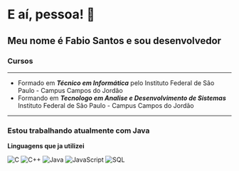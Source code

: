 # E aí, pessoa! 👋
## Meu nome é **Fabio Santos** e sou desenvolvedor

### Cursos
_______________________________
- Formado em ***Técnico em Informática*** pelo Instituto Federal de São Paulo - Campus Campos do Jordão
- Formando em ***Tecnologo em Analise e Desenvolvimento de Sistemas*** Instituto Federal de São Paulo - Campus Campos do Jordão
_______________________________

### Estou trabalhando atualmente com Java 

**Linguagens que ja utilizei**

![C](https://img.shields.io/badge/-C-000?&logo=C)
![C++](https://img.shields.io/badge/-C++-000?&logo=c%2b%2b&logoColor=00599C)
![Java](https://img.shields.io/badge/-Java-000?&logo=Java&logoColor=007396)
![JavaScript](https://img.shields.io/badge/-JavaScript-000?&logo=JavaScript)
![SQL](https://img.shields.io/badge/-SQL-000?&logo=MySQL)
